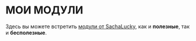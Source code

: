 # МОИ МОДУЛИ
Здесь вы можете встретить <ins>модули от SachaLucky</ins>, как и **полезные**, так и **бесполезные**.
